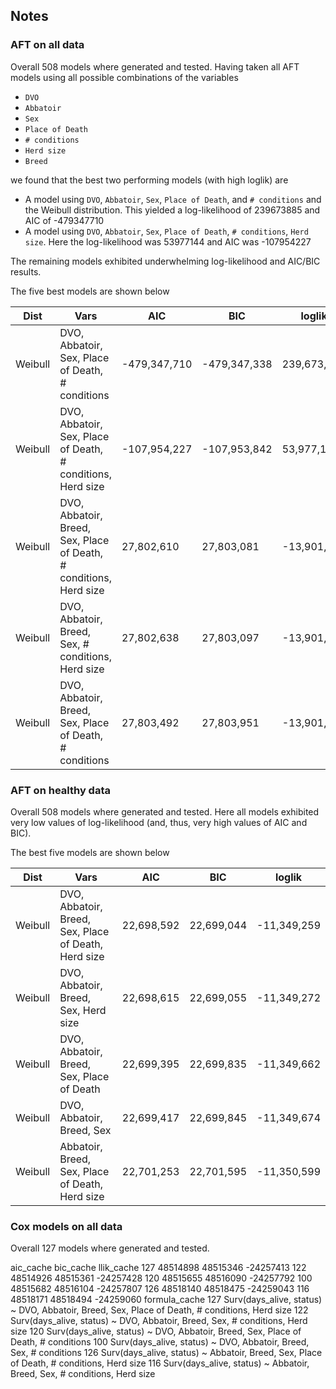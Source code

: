 ## Notes


### AFT on all data

Overall 508 models where generated and tested.
Having taken all AFT models using all possible combinations 
of the variables

- `DVO`
- `Abbatoir`
- `Sex`
- `Place of Death`
- `# conditions`
- `Herd size`
- `Breed`

we found that the best two performing models (with high loglik) are

- A model using `DVO`, `Abbatoir`, `Sex`, `Place of Death`, and `# conditions` and the Weibull distribution. This yielded a log-likelihood of 239673885 and AIC of -479347710
- A model using `DVO`, `Abbatoir`, `Sex`, `Place of Death`, `# conditions`, `Herd size`. Here the log-likelihood was 53977144 and AIC was -107954227

The remaining models exhibited underwhelming log-likelihood and AIC/BIC results.

The five best models are shown below


| Dist    | Vars   |  AIC   |     BIC   |   loglik |
| ----    | ------ | ------ | --------- | ------ | 
| Weibull | DVO, Abbatoir, Sex, Place of Death, # conditions                    | -479,347,710 | -479,347,338 | 239,673,885 |
| Weibull | DVO, Abbatoir, Sex, Place of Death, # conditions, Herd size       	| -107,954,227 | -107,953,842 |  53,977,144 |
| Weibull | DVO, Abbatoir, Breed, Sex, Place of Death, # conditions, Herd size  |   27,802,610 |   27,803,081 | -13,901,267 |
| Weibull | DVO, Abbatoir, Breed, Sex, # conditions, Herd size                  |   27,802,638 |   27,803,097 | -13,901,282 |
| Weibull | DVO, Abbatoir, Breed, Sex, Place of Death, # conditions             |   27,803,492 |   27,803,951 | -13,901,709 |




### AFT on healthy data

Overall 508 models where generated and tested.
Here all models exhibited very low values of log-likelihood (and, thus, very high values of AIC and BIC).

The best five models are shown below

| Dist    | Vars  |  AIC   |     BIC   |   loglik |
| ----    | ------ | ------ | --------- | ------ | 
| Weibull | DVO, Abbatoir, Breed, Sex, Place of Death, Herd size     | 22,698,592 | 22,699,044 | -11,349,259 |
| Weibull | DVO, Abbatoir, Breed, Sex, Herd size                     | 22,698,615 | 22,699,055 | -11,349,272 |
| Weibull | DVO, Abbatoir, Breed, Sex, Place of Death                | 22,699,395 | 22,699,835 | -11,349,662 |
| Weibull | DVO, Abbatoir, Breed, Sex                                | 22,699,417 | 22,699,845 | -11,349,674 |
| Weibull | Abbatoir, Breed, Sex, Place of Death, Herd size          | 22,701,253 | 22,701,595 | -11,350,599 |


### Cox models on all data

Overall 127 models where generated and tested.


aic_cache bic_cache llik_cache
127  48514898  48515346  -24257413
122  48514926  48515361  -24257428
120  48515655  48516090  -24257792
100  48515682  48516104  -24257807
126  48518140  48518475  -24259043
116  48518171  48518494  -24259060
                                                                                                                    formula_cache
127 Surv(days_alive, status) ~ DVO, Abbatoir, Breed, Sex, Place of Death, # conditions, Herd size
122                         Surv(days_alive, status) ~ DVO, Abbatoir, Breed, Sex, # conditions, Herd size
120                    Surv(days_alive, status) ~ DVO, Abbatoir, Breed, Sex, Place of Death, # conditions
100                                            Surv(days_alive, status) ~ DVO, Abbatoir, Breed, Sex, # conditions
126          Surv(days_alive, status) ~ Abbatoir, Breed, Sex, Place of Death, # conditions, Herd size
116                                  Surv(days_alive, status) ~ Abbatoir, Breed, Sex, # conditions, Herd size


